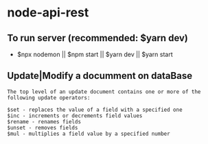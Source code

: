 # node-api-rest

## To run server (recommended: $yarn dev)
- $npx nodemon || $npm start || $yarn dev || $yarn start


## Update|Modify a documment on dataBase

```
The top level of an update document contains one or more of the following update operators:

$set - replaces the value of a field with a specified one
$inc - increments or decrements field values
$rename - renames fields
$unset - removes fields
$mul - multiplies a field value by a specified number
```